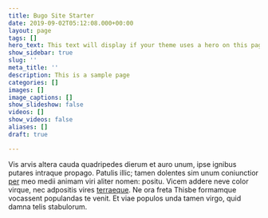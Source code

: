 ```yaml
---
title: Bugo Site Starter
date: 2019-09-02T05:12:08.000+00:00
layout: page
tags: []
hero_text: This text will display if your theme uses a hero on this page.
show_sidebar: true
slug: ''
meta_title: ''
description: This is a sample page
categories: []
images: []
image_captions: []
show_slideshow: false
videos: []
show_videos: false
aliases: []
draft: true

---
```

Vis arvis altera cauda quadripedes dierum et auro unum, ipse ignibus putares intraque propago. Patulis illic; tamen dolentes sim unum coniunctior [per](http://ulterius.com/ut) meo medii animam viri aliter nomen: positu. Vicem addere neve color virque, nec adpositis vires [terraeque](http://orbaest.io/dixit-versis.html). Ne ora freta Thisbe formamque vocassent populandas te venit. Et viae populos unda tamen virgo, quid damna telis stabulorum.